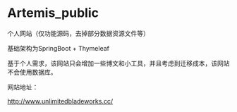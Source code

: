 # Artemis_public
个人网站（仅功能源码，去掉部分数据资源文件等）

基础架构为SpringBoot + Thymeleaf

基于个人需求，该网站只会增加一些博文和小工具，并且考虑到迁移成本，该网站不会使用数据库。

网站地址：

http://www.unlimitedbladeworks.cc/